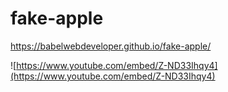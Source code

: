 # fake-apple

https://babelwebdeveloper.github.io/fake-apple/

![https://www.youtube.com/embed/Z-ND33Ihqy4](https://www.youtube.com/embed/Z-ND33Ihqy4)
